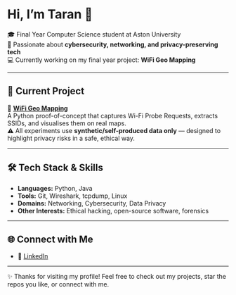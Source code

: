 # Hi, I’m Taran 👋  

🎓 Final Year Computer Science student at Aston University  
🔬 Passionate about **cybersecurity, networking, and privacy-preserving tech**  
💻 Currently working on my final year project: **WiFi Geo Mapping**  

---

## 🚀 Current Project
📡 **[WiFi Geo Mapping](https://github.com/taranchana/wifi-geo-mapping)**  
A Python proof-of-concept that captures Wi-Fi Probe Requests, extracts SSIDs, and visualises them on real maps.  
⚠️ All experiments use **synthetic/self-produced data only** — designed to highlight privacy risks in a safe, ethical way.  

---

## 🛠️ Tech Stack & Skills
- **Languages:** Python, Java
- **Tools:** Git, Wireshark, tcpdump, Linux  
- **Domains:** Networking, Cybersecurity, Data Privacy  
- **Other Interests:** Ethical hacking, open-source software, forensics  

---

## 🌐 Connect with Me
- 🔗 [LinkedIn](https://www.linkedin.com/in/taran-chana/)  

---

✨ Thanks for visiting my profile! Feel free to check out my projects, star the repos you like, or connect with me.  
